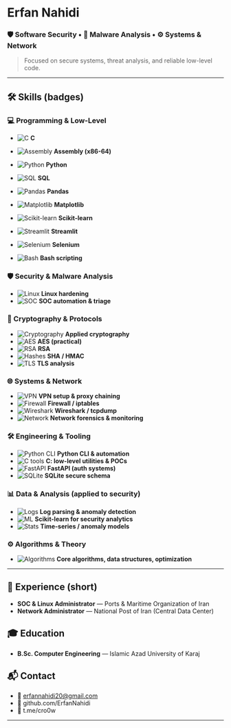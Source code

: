 # Erfan Nahidi

### 🛡️ Software Security • 🔬 Malware Analysis • ⚙️ Systems & Network  
> Focused on secure systems, threat analysis, and reliable low-level code.

---

## 🛠️ Skills (badges)

### 💻 Programming & Low-Level
- ![C](https://img.shields.io/badge/-C-555555?logo=c&logoColor=white&style=flat-square) **C**
- ![Assembly](https://img.shields.io/badge/-Assembly-6f42c1?style=flat-square) **Assembly (x86-64)**

- ![Python](https://img.shields.io/badge/-Python-3776AB?logo=python&logoColor=white&style=flat-square) **Python**
- ![SQL](https://img.shields.io/badge/-SQL-003B57?logo=mysql&logoColor=white&style=flat-square) **SQL**

- ![Pandas](https://img.shields.io/badge/-Pandas-150458?logo=pandas&logoColor=white&style=flat-square) **Pandas**
- ![Matplotlib](https://img.shields.io/badge/-Matplotlib-FE7F2D?logo=matplotlib&logoColor=white&style=flat-square) **Matplotlib**
- ![Scikit-learn](https://img.shields.io/badge/-Scikit--learn-F7931E?logo=scikit-learn&logoColor=white&style=flat-square) **Scikit-learn**
- ![Streamlit](https://img.shields.io/badge/-Streamlit-FF4B4B?logo=streamlit&logoColor=white&style=flat-square) **Streamlit**
- ![Selenium](https://img.shields.io/badge/-Selenium-43B02A?logo=selenium&logoColor=white&style=flat-square) **Selenium**
- ![Bash](https://img.shields.io/badge/-Bash-4EAA25?logo=bash&logoColor=white&style=flat-square) **Bash scripting**

### 🛡️ Security & Malware Analysis
- ![Linux](https://img.shields.io/badge/-Linux-000000?logo=linux&logoColor=white&style=flat-square) **Linux hardening**
- ![SOC](https://img.shields.io/badge/-SOC-0A0A0A?style=flat-square) **SOC automation & triage**

### 🔐 Cryptography & Protocols
- ![Cryptography](https://img.shields.io/badge/-Cryptography-0F52BA?style=flat-square) **Applied cryptography**
- ![AES](https://img.shields.io/badge/-AES-2E86AB?style=flat-square) **AES (practical)**
- ![RSA](https://img.shields.io/badge/-RSA-117A65?style=flat-square) **RSA**
- ![Hashes](https://img.shields.io/badge/-SHA--HMAC-6C5CE7?style=flat-square) **SHA / HMAC**
- ![TLS](https://img.shields.io/badge/-TLS-1F8A70?style=flat-square) **TLS analysis**

### 🌐 Systems & Network
- ![VPN](https://img.shields.io/badge/-VPN-0B6623?logo=openvpn&logoColor=white&style=flat-square) **VPN setup & proxy chaining**
- ![Firewall](https://img.shields.io/badge/-Firewall-C0392B?style=flat-square) **Firewall / iptables**
- ![Wireshark](https://img.shields.io/badge/-Wireshark-1B75BC?logo=wireshark&logoColor=white&style=flat-square) **Wireshark / tcpdump**
- ![Network](https://img.shields.io/badge/-Network-2C3E50?style=flat-square) **Network forensics & monitoring**

### 🛠️ Engineering & Tooling
- ![Python CLI](https://img.shields.io/badge/-CLI--Tools-3776AB?style=flat-square) **Python CLI & automation**
- ![C tools](https://img.shields.io/badge/-C--Tools-555555?style=flat-square) **C: low-level utilities & POCs**
- ![FastAPI](https://img.shields.io/badge/-FastAPI-009688?logo=fastapi&logoColor=white&style=flat-square) **FastAPI (auth systems)**
- ![SQLite](https://img.shields.io/badge/-SQLite-003B57?logo=sqlite&logoColor=white&style=flat-square) **SQLite secure schema**

### 📊 Data & Analysis (applied to security)
- ![Logs](https://img.shields.io/badge/-Log--Analysis-9B59B6?style=flat-square) **Log parsing & anomaly detection**
- ![ML](https://img.shields.io/badge/-ML-F7931E?style=flat-square) **Scikit-learn for security analytics**
- ![Stats](https://img.shields.io/badge/-TimeSeries-FF7F50?style=flat-square) **Time-series / anomaly models**

### ⚙️ Algorithms & Theory
- ![Algorithms](https://img.shields.io/badge/-Algorithms-2D3436?style=flat-square) **Core algorithms, data structures, optimization**

---

## 💼 Experience (short)
- **SOC & Linux Administrator** — Ports & Maritime Organization of Iran  
- **Network Administrator** — National Post of Iran (Central Data Center)

## 🎓 Education
- **B.Sc. Computer Engineering** — Islamic Azad University of Karaj

## 📬 Contact
- 📧 erfannahidi20@gmail.com  
- 🔗 github.com/ErfanNahidi  
- 💬 t.me/cro0w

---

